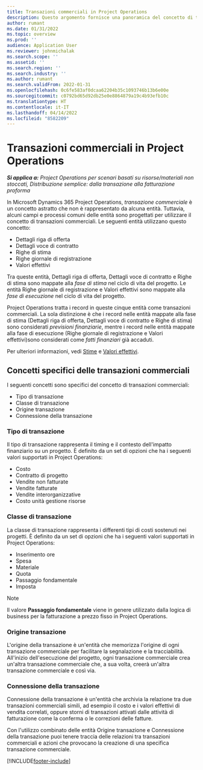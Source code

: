 ```yaml
---
title: Transazioni commerciali in Project Operations
description: Questo argomento fornisce una panoramica del concetto di transazioni commerciali in Microsoft Dynamics 365 Project Operations.
author: rumant
ms.date: 01/31/2022
ms.topic: overview
ms.prod: ''
audience: Application User
ms.reviewer: johnmichalak
ms.search.scope: ''
ms.assetid: ''
ms.search.region: ''
ms.search.industry: ''
ms.author: rumant
ms.search.validFrom: 2022-01-31
ms.openlocfilehash: 0c6fe583af0dcaa62204b35c1093746b13b6e00e
ms.sourcegitcommit: c0792bd65d92db25e0e8864879a19c4b93efb10c
ms.translationtype: HT
ms.contentlocale: it-IT
ms.lasthandoff: 04/14/2022
ms.locfileid: "8582209"
---
```

# <a name="business-transactions-in-project-operations"></a>Transazioni commerciali in Project Operations

_**Si applica a:** Project Operations per scenari basati su risorse/materiali non stoccati, Distribuzione semplice: dalla transazione alla fatturazione proforma_

In Microsoft Dynamics 365 Project Operations, *transazione commerciale* è un concetto astratto che non è rappresentato da alcuna entità. Tuttavia, alcuni campi e processi comuni delle entità sono progettati per utilizzare il concetto di transazioni commerciali. Le seguenti entità utilizzano questo concetto:

- Dettagli riga di offerta
- Dettagli voce di contratto
- Righe di stima
- Righe giornale di registrazione
- Valori effettivi

Tra queste entità, Dettagli riga di offerta, Dettagli voce di contratto e Righe di stima sono mappate alla *fase di stima* nel ciclo di vita del progetto. Le entità Righe giornale di registrazione e Valori effettivi sono mappate alla *fase di esecuzione* nel ciclo di vita del progetto.

Project Operations tratta i record in queste cinque entità come transazioni commerciali. La sola distinzione è che i record nelle entità mappate alla fase di stima (Dettagli riga di offerta, Dettagli voce di contratto e Righe di stima) sono considerati *previsioni finanziarie*, mentre i record nelle entità mappate alla fase di esecuzione (Righe giornale di registrazione e Valori effettivi)sono considerati come *fatti finanziari* già accaduti.

Per ulteriori informazioni, vedi [Stime](../project-management/estimating-projects-overview.md) e [Valori effettivi](actuals-overview.md).

## <a name="concepts-that-are-unique-to-business-transactions"></a>Concetti specifici delle transazioni commerciali

I seguenti concetti sono specifici del concetto di transazioni commerciali:

- Tipo di transazione
- Classe di transazione
- Origine transazione
- Connessione della transazione

### <a name="transaction-type"></a>Tipo di transazione

Il tipo di transazione rappresenta il timing e il contesto dell'impatto finanziario su un progetto. È definito da un set di opzioni che ha i seguenti valori supportati in Project Operations:

- Costo
- Contratto di progetto
- Vendite non fatturate
- Vendite fatturate
- Vendite interorganizzative
- Costo unità gestione risorse

### <a name="transaction-class"></a>Classe di transazione

La classe di transazione rappresenta i differenti tipi di costi sostenuti nei progetti. È definito da un set di opzioni che ha i seguenti valori supportati in Project Operations:

- Inserimento ore
- Spesa
- Materiale
- Quota
- Passaggio fondamentale
- Imposta

> [!NOTE]
> Il valore **Passaggio fondamentale** viene in genere utilizzato dalla logica di business per la fatturazione a prezzo fisso in Project Operations.

### <a name="transaction-origin"></a>Origine transazione

L'origine della transazione è un'entità che memorizza l'origine di ogni transazione commerciale per facilitare la segnalazione e la tracciabilità. All'inizio dell'esecuzione del progetto, ogni transazione commerciale crea un'altra transazione commerciale che, a sua volta, creerà un'altra transazione commerciale e così via.

### <a name="transaction-connection"></a>Connessione della transazione

Connessione della transazione è un'entità che archivia la relazione tra due transazioni commerciali simili, ad esempio il costo e i valori effettivi di vendita correlati, oppure storni di transazioni attivati dalle attività di fatturazione come la conferma o le correzioni delle fatture.

Con l'utilizzo combinato delle entità Origine transazione e Connessione della transazione puoi tenere traccia delle relazioni tra transazioni commerciali e azioni che provocano la creazione di una specifica transazione commerciale.

[!INCLUDE[footer-include](../includes/footer-banner.md)]
